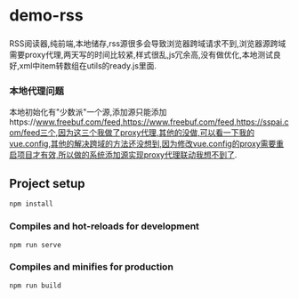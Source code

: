 # demo-rss
###
RSS阅读器,纯前端,本地储存,rss源很多会导致浏览器跨域请求不到,浏览器源跨域需要proxy代理,两天写的时间比较紧,样式很乱,js冗余高,没有做优化,本地测试良好,xml中item转数组在utils的ready.js里面.

### 本地代理问题
本地初始化有"少数派"一个源,添加源只能添加https://www.freebuf.com/feed,https://www.freebuf.com/feed,https://sspai.com/feed三个,因为这三个我做了proxy代理,其他的没做,可以看一下我的vue.config,其他的解决跨域的方法还没想到,因为修改vue.config的proxy需要重启项目才有效,所以做的系统添加源实现proxy代理联动我想不到了.

## Project setup
```
npm install
```

### Compiles and hot-reloads for development
```
npm run serve
```

### Compiles and minifies for production
```
npm run build
```

